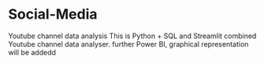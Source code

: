 # Social-Media
Youtube channel data analysis
This is Python + SQL and Streamlit combined Youtube channel data analyser.
further Power BI, graphical representation will be addedd
